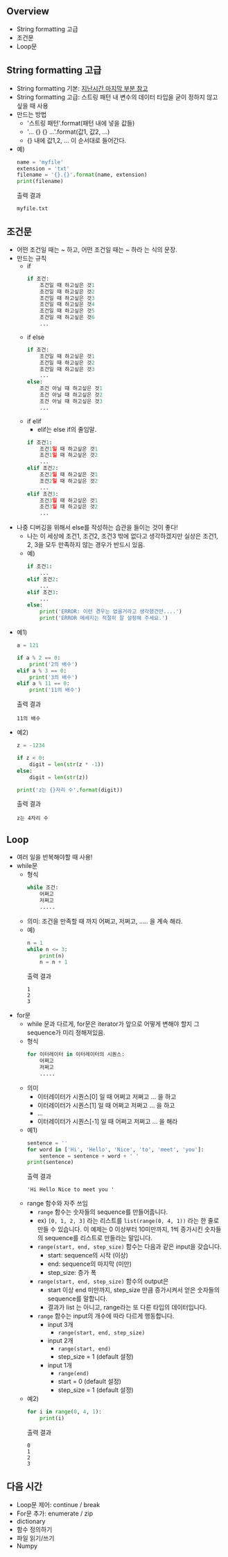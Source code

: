 ## Overview
- String formatting 고급
- 조건문
- Loop문


## String formatting 고급
- String formatting 기본: [지난시간 마지막 부분 참고](https://github.com/haekyu/Hwang/blob/master/0611/0611.md)
- String formatting 고급: 스트링 패턴 내 변수의 데이터 타입을 굳이 정하지 않고 싶을 때 사용
- 만드는 방법
    - '스트링 패턴'.format(패턴 내에 넣을 값들)
    - '... {} {} ...'.format(값1, 값2, ...)
    - {} 내에 값1,2, ... 이 순서대로 들어간다.
- 예)
    ```python
    name = 'myfile'
    extension = 'txt'
    filename = '{}.{}'.format(name, extension)
    print(filename)
    ```
    출력 결과
    ```
    myfile.txt
    ```

## 조건문
- 어떤 조건일 때는 ~ 하고, 어떤 조건일 때는 ~ 하라 는 식의 문장.
- 만드는 규칙
    - if
        ```python
        if 조건:
            조건일 때 하고싶은 것1
            조건일 때 하고싶은 것2
            조건일 때 하고싶은 것3
            조건일 때 하고싶은 것4
            조건일 때 하고싶은 것5
            조건일 때 하고싶은 것6
            ...
        ```
    - if else
        ```python
        if 조건:
            조건일 때 하고싶은 것1
            조건일 때 하고싶은 것2
            조건일 때 하고싶은 것3
            ...
        else:
            조건 아닐 때 하고싶은 것1
            조건 아닐 때 하고싶은 것2
            조건 아닐 때 하고싶은 것3
            ...
        ```
    - if elif
        - elif는 else if의 줄임말.
        ```python
        if 조건1:
            조건1일 때 하고싶은 것1
            조건1일 때 하고싶은 것2
            ...
        elif 조건2:
            조건2일 때 하고싶은 것1
            조건2일 때 하고싶은 것2
            ...
        elif 조건3:
            조건3일 때 하고싶은 것1
            조건3일 때 하고싶은 것2
            ...
        ```
- 나중 디버깅을 위해서 else를 작성하는 습관을 들이는 것이 좋다!
    - 나는 이 세상에 조건1, 조건2, 조건3 밖에 없다고 생각하겠지만 실상은 조건1, 2, 3을 모두 만족하지 않는 경우가 반드시 있음.
    - 예)
        ```python
        if 조건1:
            ...
        elif 조건2:
            ...
        elif 조건3:
            ...
        else:
            print('ERROR: 이런 경우는 없을거라고 생각했건만....')
            print('ERROR 메세지는 적절히 잘 설정해 주세요.')
        ```
- 예1)
    ```python
    a = 121

    if a % 2 == 0:
        print('2의 배수')
    elif a % 3 == 0:
        print('3의 배수')
    elif a % 11 == 0:
        print('11의 배수')
    ```
    출력 결과
    ```
    11의 배수
    ```
- 예2)
    ```python
    z = -1234

    if z < 0:
        digit = len(str(z * -1))
    else:
        digit = len(str(z))

    print('z는 {}자리 수'.format(digit))
    ```
    출력 결과
    ```
    z는 4자리 수
    ```

## Loop
- 여러 일을 반복해야할 때 사용!
- while문
    - 형식
        ```python
        while 조건:
            어쩌고
            저쩌고
            .....
        ```
    - 의미: 조건을 만족할 때 까지 어쩌고, 저쩌고, ..... 을 계속 해라.
    - 예)
        ```python
        n = 1
        while n <= 3:
            print(n)
            n = n + 1
        ```
        출력 결과
        ```
        1
        2
        3
        ```
- for문
    - while 문과 다르게, for문은 iterator가 앞으로 어떻게 변해야 할지 그 sequence가 미리 정해져있음.
    - 형식
        ```python
        for 이터레이터 in 이터레이터의 시퀀스:
            어쩌고
            저쩌고
            .....
        ```
    - 의미
        - 이터레이터가 시퀀스[0] 일 때 어쩌고 저쩌고 ... 을 하고
        - 이터레이터가 시퀀스[1] 일 때 어쩌고 저쩌고 ... 을 하고
        - ...
        - 이터레이터가 시퀀스[-1] 일 때 어쩌고 저쩌고 ... 을 해라
    - 예1)
        ```python
        sentence = ''
        for word in ['Hi', 'Hello', 'Nice', 'to', 'meet', 'you']:
            sentence = sentence + word + ' '
        print(sentence)
        ```
        출력 결과
        ```
        'Hi Hello Nice to meet you '
        ```
    - range 함수와 자주 쓰임
        - `range` 함수는 숫자들의 sequence를 만들어줍니다.
        - ex) `[0, 1, 2, 3]` 라는 리스트를 `list(range(0, 4, 1))` 라는 한 줄로 만들 수 있습니다. 이 예제는 0 이상부터 10미만까지, 1씩 증가시킨 숫자들의 sequence를 리스트로 만들라는 말입니다.
        - `range(start, end, step_size)` 함수는 다음과 같은 input을 갖습니다.
            - start: sequence의 시작 (이상)
            - end: sequence의 마지막 (미만)
            - step_size: 증가 폭
        - `range(start, end, step_size)` 함수의 output은
            - start 이상 end 미만까지, step_size 만큼 증가시켜서 얻은 숫자들의 sequence를 말합니다.
            - 결과가 list 는 아니고, range라는 또 다른 타입의 데이터입니다.
        - `range` 함수는 input의 개수에 따라 다르게 행동합니다.
            - input 3개
                - `range(start, end, step_size)`
            - input 2개
                - `range(start, end)`
                - step_size = 1 (default 설정)
            - input 1개
                - `range(end)`
                - start = 0 (default 설정)
                - step_size = 1 (default 설정)
    - 예2)
        ```python
        for i in range(0, 4, 1):
            print(i)
        ```
        출력 결과
        ```
        0
        1
        2
        3
        ```


## 다음 시간
- Loop문 제어: continue / break
- For문 추가: enumerate / zip
- dictionary
- 함수 정의하기
- 파일 읽기/쓰기
- Numpy











